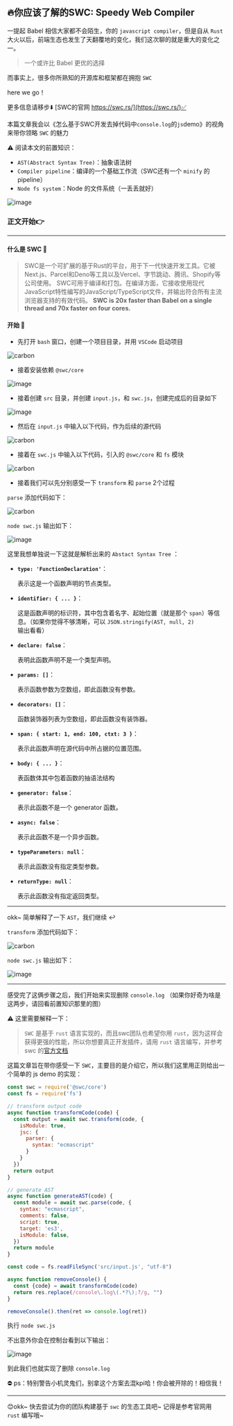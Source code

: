 #

## 🔥你应该了解的SWC: Speedy Web Compiler

一提起 Babel 相信大家都不会陌生，你的 `javascript compiler`，但是自从 `Rust` 大火以后，前端生态也发生了天翻覆地的变化，我们这次聊的就是重大的变化之一。

> 一个或许比 Babel 更优的选择

而事实上，很多你所熟知的开源库和框架都在拥抱 `SWC`

here we go！

更多信息请移步⬇️
[SWC的官网 https://swc.rs/](https://swc.rs/)✅

本篇文章我会以《怎么基于SWC开发去掉代码中`console.log`的`js`demo》的视角来带你领略 `SWC` 的魅力

⚠️ 阅读本文的前置知识：

- `AST(Abstract Syntax Tree)`：抽象语法树
- `Compiler pipeline`：编译的一个基础工作流（SWC还有一个 `minify` 的 pipeline）
- `Node fs system`：Node 的文件系统（一丢丢就好）

![image](https://github.com/newObjectccc/newObjectccc.github.io/assets/42132586/ce48ebda-3b54-4761-bf5e-8f41dd1258e6)

### 正文开始👉

------------------------------------------------

#### 什么是 SWC 📌

> SWC是一个可扩展的基于Rust的平台，用于下一代快速开发工具。它被Next.js、Parcel和Deno等工具以及Vercel、字节跳动、腾讯、Shopify等公司使用。
SWC可用于编译和打包。在编译方面，它接收使用现代JavaScript特性编写的JavaScript/TypeScript文件，并输出符合所有主流浏览器支持的有效代码。
**SWC is 20x faster than Babel on a single thread and 70x faster on four cores.**

#### 开始 📌

- 先打开 `bash` 窗口，创建一个项目目录，并用 `VSCode` 启动项目

![carbon](https://github.com/newObjectccc/newObjectccc.github.io/assets/42132586/4f0b1fde-be4e-4296-acc3-efb7e645fa3b)

- 接着安装依赖 `@swc/core`

![image](https://github.com/newObjectccc/newObjectccc.github.io/assets/42132586/716d6d38-988a-4999-9e56-441991ec0a6b)

- 接着创建 `src` 目录，并创建 `input.js`，和 `swc.js`，创建完成后的目录如下

![image](https://github.com/newObjectccc/newObjectccc.github.io/assets/42132586/3351fc21-aac3-49a9-b133-1f1c21b90f20)

- 然后在 `input.js` 中输入以下代码，作为后续的源代码

![carbon](https://github.com/newObjectccc/newObjectccc.github.io/assets/42132586/713ebc73-a474-4782-9ff1-9d30507d498c)

- 接着在 `swc.js` 中输入以下代码，引入的 `@swc/core` 和 `fs` 模块

![carbon](https://github.com/newObjectccc/newObjectccc.github.io/assets/42132586/3bdabb9c-c228-4243-a97d-27add2d9b8d9)

- 接着我们可以先分别感受一下 `transform` 和 `parse` 2个过程

`parse` 添加代码如下：

![carbon](https://github.com/newObjectccc/newObjectccc.github.io/assets/42132586/fbe0b342-824e-4151-8662-3c495f59d1c8)

`node swc.js` 输出如下：

![image](https://github.com/newObjectccc/newObjectccc.github.io/assets/42132586/c9d829e8-5255-460b-be91-e824307e6ecd)

这里我想单独说一下这就是解析出来的 `Abstact Syntax Tree` ：

- **`type: 'FunctionDeclaration'`**：

  表示这是一个函数声明的节点类型。
  
- **`identifier: { ... }`**：

  这是函数声明的标识符，其中包含着名字、起始位置（就是那个 `span`）等信息。（如果你觉得不够清晰，可以 `JSON.stringify(AST, null, 2)` 输出看看）
  
- **`declare: false`**：

  表明此函数声明不是一个类型声明。

- **`params: []`**：

  表示函数参数为空数组，即此函数没有参数。

- **`decorators: []`**：

  函数装饰器列表为空数组，即此函数没有装饰器。

- **`span: { start: 1, end: 100, ctxt: 3 }`**：

  表示此函数声明在源代码中所占据的位置范围。

- **`body: { ... }`**：

  表函数体其中包着函数的抽语法结构

- **`generator: false`**：

  表示此函数不是一个 generator 函数。

- **`async: false`**：

  表示此函数不是一个异步函数。

- **`typeParameters: null`**：

  表示此函数没有指定类型参数。

- **`returnType: null`**：

  表示此函数没有指定返回类型。

---------------------------------------------------

okk~ 简单解释了一下 `AST`，我们继续 ↩️

`transform` 添加代码如下：

![carbon](https://github.com/newObjectccc/newObjectccc.github.io/assets/42132586/30fe94f5-06ea-4378-9a0e-38621d820fd1)

`node swc.js` 输出如下：

![image](https://github.com/newObjectccc/newObjectccc.github.io/assets/42132586/5a9bd297-43da-4273-baee-c1ef85a84ea8)

---------------------------------------------------

感受完了这俩步骤之后，我们开始来实现删除 `console.log` （如果你好奇为啥是这两步，请回看前置知识那里的图）

⚠️ 这里需要解释一下：

> `SWC` 是基于 `rust` 语言实现的，而且swc团队也希望你用 `rust`，因为这样会获得更强的性能，所以你想要真正开发插件，请用 `rust` 语言编写，并参考 swc 的[官方文档](https://swc.rs/docs/plugin/ecmascript/getting-started)

这篇文章旨在带你感受一下 `SWC`，主要目的是介绍它，所以我们这里用正则给出一个简单的 js demo 的实现：

```javascript
const swc = require('@swc/core')
const fs = require('fs')

// transform output code
async function transformCode(code) {
  const output = await swc.transform(code, {
    isModule: true,
    jsc: {
      parser: {
        syntax: "ecmascript"
      }
    }
  })
  return output
}

// generate AST
async function generateAST(code) {
  const module = await swc.parse(code, {
    syntax: "ecmascript",
    comments: false,
    script: true,
    target: 'es3',
    isModule: false,
  })
  return module
}

const code = fs.readFileSync('src/input.js', "utf-8")

async function removeConsole() {
  const {code} = await transformCode(code)
  return res.replace(/console\.log\(.*?\);?/g, "")
}

removeConsole().then(ret => console.log(ret))
```

执行 `node swc.js`

不出意外你会在控制台看到以下输出：

![image](https://github.com/newObjectccc/newObjectccc.github.io/assets/42132586/b38cb1c8-ec10-4863-b679-35f442c5c58d)

到此我们也就实现了删除 `console.log`

⛔ ps：特别警告小机灵鬼们，别拿这个方案去混kpi哈！你会被开除的！相信我！

------------------------------------------------

😊okk~ 快去尝试为你的团队构建基于 `swc` 的生态工具吧~ 记得是参考官网用 `rust` 编写哦~
